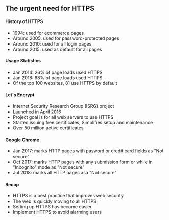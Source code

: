 ## The urgent need for HTTPS

#### History of HTTPS
- 1994: used for ecommerce pages
- Around 2005: used for password-protected pages
- Around 2010: used for all login pages
- Around 2015: used as default for all pages

#### Usage Statistics
- Jan 2014: 26% of page loads used HTTPS
- Jan 2018: 68% of page loads used HTTPS
- Of the top 100 websites, 81 use HTTPS by default

#### Let's Encrypt
- Internet Security Research Group (ISRG) project
- Launched in April 2016
- Project goal is for all web servers to use HTTPS
- Started issuing free certificates; Simplifies setup and maintenance
- Over 50 million active certificates

#### Google Chrome
- Jan 2017: marks HTTP pages with pasword or credit card fields as "Not secure"
- Oct 2017: marks HTTP pages with any submission form or while in "Incognito" mode as "Not secure"
- Jul 2018: marks all HTTP pages asa "Not secure"

#### Recap
- HTTPS is a best practice that improves web security
- The web is quickly moving to all HTTPS
- Setting up HTTPS has become easier
- Implement HTTPS to avoid alarming users

